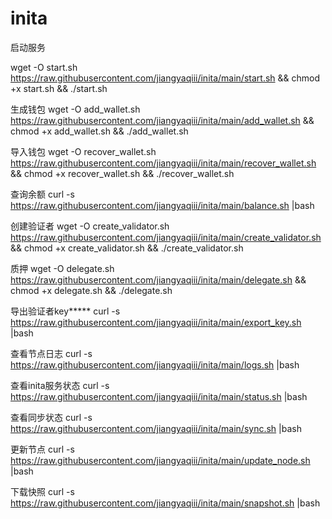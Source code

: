 # inita

启动服务

wget -O start.sh https://raw.githubusercontent.com/jiangyaqiii/inita/main/start.sh && chmod +x start.sh && ./start.sh

生成钱包
wget -O add_wallet.sh https://raw.githubusercontent.com/jiangyaqiii/inita/main/add_wallet.sh && chmod +x add_wallet.sh && ./add_wallet.sh

导入钱包
wget -O recover_wallet.sh https://raw.githubusercontent.com/jiangyaqiii/inita/main/recover_wallet.sh && chmod +x recover_wallet.sh && ./recover_wallet.sh

查询余额
curl -s https://raw.githubusercontent.com/jiangyaqiii/inita/main/balance.sh |bash

创建验证者
wget -O create_validator.sh https://raw.githubusercontent.com/jiangyaqiii/inita/main/create_validator.sh && chmod +x create_validator.sh && ./create_validator.sh

质押
wget -O delegate.sh https://raw.githubusercontent.com/jiangyaqiii/inita/main/delegate.sh && chmod +x delegate.sh && ./delegate.sh

导出验证者key*****
curl -s https://raw.githubusercontent.com/jiangyaqiii/inita/main/export_key.sh |bash

查看节点日志
curl -s https://raw.githubusercontent.com/jiangyaqiii/inita/main/logs.sh |bash

查看inita服务状态
curl -s https://raw.githubusercontent.com/jiangyaqiii/inita/main/status.sh |bash

查看同步状态
curl -s https://raw.githubusercontent.com/jiangyaqiii/inita/main/sync.sh |bash

更新节点
curl -s https://raw.githubusercontent.com/jiangyaqiii/inita/main/update_node.sh |bash

下载快照
curl -s https://raw.githubusercontent.com/jiangyaqiii/inita/main/snapshot.sh |bash
